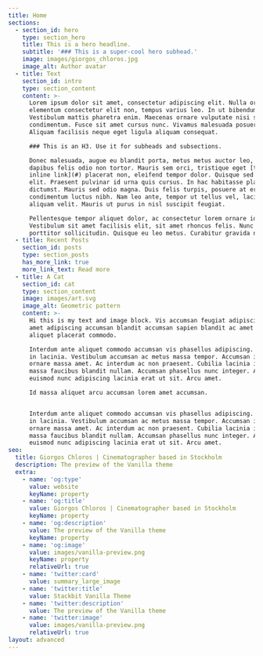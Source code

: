 ```yaml
---
title: Home
sections:
  - section_id: hero
    type: section_hero
    title: This is a hero headline.
    subtitle: '### This is a super-cool hero subhead.'
    image: images/giorgos_chloros.jpg
    image_alt: Author avatar
  - title: Text
    section_id: intro
    type: section_content
    content: >-
      Lorem ipsum dolor sit amet, consectetur adipiscing elit. Nulla orci diam,
      elementum consectetur elit non, tempus varius leo. In ut bibendum mauris.
      Vestibulum mattis pharetra enim. Maecenas ornare vulputate nisi sed
      condimentum. Fusce sit amet cursus nunc. Vivamus malesuada posuere mollis.
      Aliquam facilisis neque eget ligula aliquam consequat.

      ### This is an H3. Use it for subheads and subsections.

      Donec malesuada, augue eu blandit porta, metus metus auctor leo, non
      dapibus felis odio non tortor. Mauris sem orci, tristique eget [this is an
      inline link](#) placerat non, eleifend tempor dolor. Quisque sed nisl
      elit. Praesent pulvinar id urna quis cursus. In hac habitasse platea
      dictumst. Mauris sed odio magna. Duis felis turpis, posuere at erat nec,
      condimentum luctus nibh. Nam leo ante, tempor ut tellus vel, lacinia
      aliquam velit. Mauris ut purus in nisl suscipit feugiat.

      Pellentesque tempor aliquet dolor, ac consectetur lorem ornare id.
      Vestibulum sit amet facilisis elit, sit amet rhoncus felis. Nunc rhoncus
      porttitor sollicitudin. Quisque eu leo metus. Curabitur gravida nibh eu
  - title: Recent Posts
    section_id: posts
    type: section_posts
    has_more_link: true
    more_link_text: Read more
  - title: A Cat
    section_id: cat
    type: section_content
    image: images/art.svg
    image_alt: Geometric pattern
    content: >-
      Hi this is my text and image block. Vis accumsan feugiat adipiscing nisl
      amet adipiscing accumsan blandit accumsan sapien blandit ac amet faucibus
      aliquet placerat commodo. 

      Interdum ante aliquet commodo accumsan vis phasellus adipiscing. Ornare a
      in lacinia. Vestibulum accumsan ac metus massa tempor. Accumsan in lacinia
      ornare massa amet. Ac interdum ac non praesent. Cubilia lacinia interdum
      massa faucibus blandit nullam. Accumsan phasellus nunc integer. Accumsan
      euismod nunc adipiscing lacinia erat ut sit. Arcu amet. 

      Id massa aliquet arcu accumsan lorem amet accumsan.


      Interdum ante aliquet commodo accumsan vis phasellus adipiscing. Ornare a
      in lacinia. Vestibulum accumsan ac metus massa tempor. Accumsan in lacinia
      ornare massa amet. Ac interdum ac non praesent. Cubilia lacinia interdum
      massa faucibus blandit nullam. Accumsan phasellus nunc integer. Accumsan
      euismod nunc adipiscing lacinia erat ut sit. Arcu amet.
seo:
  title: Giorgos Chloros | Cinematographer based in Stockholm
  description: The preview of the Vanilla theme
  extra:
    - name: 'og:type'
      value: website
      keyName: property
    - name: 'og:title'
      value: Giorgos Chloros | Cinematographer based in Stockholm
      keyName: property
    - name: 'og:description'
      value: The preview of the Vanilla theme
      keyName: property
    - name: 'og:image'
      value: images/vanilla-preview.png
      keyName: property
      relativeUrl: true
    - name: 'twitter:card'
      value: summary_large_image
    - name: 'twitter:title'
      value: Stackbit Vanilla Theme
    - name: 'twitter:description'
      value: The preview of the Vanilla theme
    - name: 'twitter:image'
      value: images/vanilla-preview.png
      relativeUrl: true
layout: advanced
---
```

